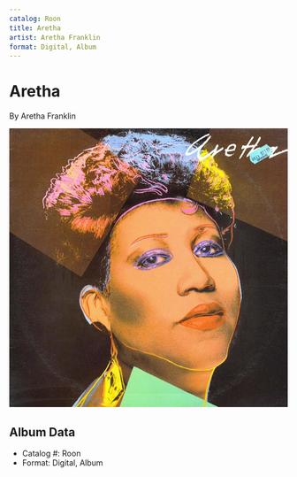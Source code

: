 ```yaml
---
catalog: Roon
title: Aretha
artist: Aretha Franklin
format: Digital, Album
---
```


# Aretha

By Aretha Franklin

![](../../assets/albumcovers/Aretha_Franklin-Aretha.png)

## Album Data

- Catalog #: Roon
- Format: Digital, Album

